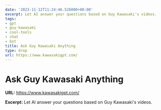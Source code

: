 ```yaml
---
date: '2023-11-12T11:24:46.526000+00:00'
excerpt: Let AI answer your questions based on Guy Kawasaki's videos.
tags:
- gpt
- guy-kawasaki
- cool-tools
- chat
- bot
title: Ask Guy Kawasaki Anything
type: drop
url: https://www.kawasakigpt.com/
---
```


# Ask Guy Kawasaki Anything

**URL:** https://www.kawasakigpt.com/

**Excerpt:** Let AI answer your questions based on Guy Kawasaki's videos.
